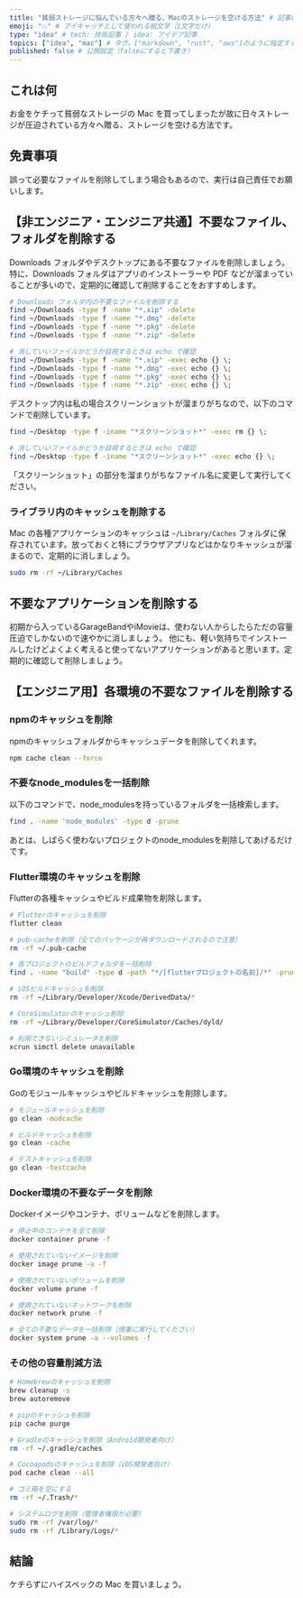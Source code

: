 ```yaml
---
title: "貧弱ストレージに悩んでいる方々へ贈る、Macのストレージを空ける方法" # 記事のタイトル
emoji: "💥" # アイキャッチとして使われる絵文字（1文字だけ）
type: "idea" # tech: 技術記事 / idea: アイデア記事
topics: ["idea", "mac"] # タグ。["markdown", "rust", "aws"]のように指定する
published: false # 公開設定（falseにすると下書き）
---
```


## これは何

お金をケチって貧弱なストレージの Mac を買ってしまったが故に日々ストレージが圧迫されている方々へ贈る、ストレージを空ける方法です。

## 免責事項

誤って必要なファイルを削除してしまう場合もあるので、実行は自己責任でお願いします。

## 【非エンジニア・エンジニア共通】不要なファイル、フォルダを削除する 

Downloads フォルダやデスクトップにある不要なファイルを削除しましょう。
特に、Downloads フォルダはアプリのインストーラーや PDF などが溜まっていることが多いので、定期的に確認して削除することをおすすめします。

```bash
# Downloads フォルダ内の不要なファイルを削除する
find ~/Downloads -type f -name "*.xip" -delete
find ~/Downloads -type f -name "*.dmg" -delete
find ~/Downloads -type f -name "*.pkg" -delete
find ~/Downloads -type f -name "*.zip" -delete

# 消していいファイルかどうか目視するときは echo で確認
find ~/Downloads -type f -name "*.xip" -exec echo {} \;
find ~/Downloads -type f -name "*.dmg" -exec echo {} \;
find ~/Downloads -type f -name "*.pkg" -exec echo {} \;
find ~/Downloads -type f -name "*.zip" -exec echo {} \;
```

デスクトップ内は私の場合スクリーンショットが溜まりがちなので、以下のコマンドで削除しています。

```bash
find ~/Desktop -type f -iname "*スクリーンショット*" -exec rm {} \;

# 消していいファイルかどうか目視するときは echo で確認
find ~/Desktop -type f -iname "*スクリーンショット*" -exec echo {} \;
```

「スクリーンショット」の部分を溜まりがちなファイル名に変更して実行してください。

### ライブラリ内のキャッシュを削除する

Mac の各種アプリケーションのキャッシュは
`~/Library/Caches` フォルダに保存されています。放っておくと特にブラウザアプリなどはかなりキャッシュが溜まるので、定期的に消しましょう。

```bash
sudo rm -rf ~/Library/Caches
```

## 不要なアプリケーションを削除する
初期から入っているGarageBandやiMovieは、使わない人からしたらただの容量圧迫でしかないので速やかに消しましょう。
他にも、軽い気持ちでインストールしたけどよくよく考えると使ってないアプリケーションがあると思います。定期的に確認して削除しましょう。

## 【エンジニア用】各環境の不要なファイルを削除する

### npmのキャッシュを削除
npmのキャッシュフォルダからキャッシュデータを削除してくれます。

```bash
npm cache clean --force
```

### 不要なnode_modulesを一括削除

以下のコマンドで、node_modulesを持っているフォルダを一括検索します。
```bash
find . -name 'node_modules' -type d -prune 
```

あとは、しばらく使わないプロジェクトのnode_modulesを削除してあげるだけです。

### Flutter環境のキャッシュを削除

Flutterの各種キャッシュやビルド成果物を削除します。

```bash
# Flutterのキャッシュを削除
flutter clean

# pub-cacheを削除（全てのパッケージが再ダウンロードされるので注意）
rm -rf ~/.pub-cache

# 各プロジェクトのビルドフォルダを一括削除
find . -name "build" -type d -path "*/[flutterプロジェクトの名前]/*" -prune -exec rm -rf {} \;

# iOSビルドキャッシュを削除
rm -rf ~/Library/Developer/Xcode/DerivedData/*

# CoreSimulatorのキャッシュ削除
rm -rf ~/Library/Developer/CoreSimulator/Caches/dyld/

# 利用できないシミュレータを削除
xcrun simctl delete unavailable
```

### Go環境のキャッシュを削除

Goのモジュールキャッシュやビルドキャッシュを削除します。

```bash
# モジュールキャッシュを削除
go clean -modcache

# ビルドキャッシュを削除
go clean -cache

# テストキャッシュを削除
go clean -testcache
```

### Docker環境の不要なデータを削除

Dockerイメージやコンテナ、ボリュームなどを削除します。

```bash
# 停止中のコンテナを全て削除
docker container prune -f

# 使用されていないイメージを削除
docker image prune -a -f

# 使用されていないボリュームを削除
docker volume prune -f

# 使用されていないネットワークを削除
docker network prune -f

# 全ての不要なデータを一括削除（慎重に実行してください）
docker system prune -a --volumes -f
```

### その他の容量削減方法

```bash
# Homebrewのキャッシュを削除
brew cleanup -s
brew autoremove

# pipのキャッシュを削除
pip cache purge

# Gradleのキャッシュを削除（Android開発者向け）
rm -rf ~/.gradle/caches

# Cocoapodsのキャッシュを削除（iOS開発者向け）
pod cache clean --all

# ゴミ箱を空にする
rm -rf ~/.Trash/*

# システムログを削除（管理者権限が必要）
sudo rm -rf /var/log/*
sudo rm -rf /Library/Logs/*
```

## 結論
ケチらずにハイスペックの Mac を買いましょう。
